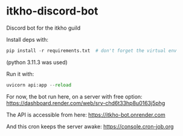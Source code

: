 # itkho-discord-bot
Discord bot for the itkho guild

Install deps with: 
```py
pip install -r requirements.txt  # don't forget the virtual env
```
(python 3.11.3 was used)

Run it with:
```py
uvicorn api:app --reload
```

For now, the bot run here, on a server with free option: https://dashboard.render.com/web/srv-chd6t33hp8u0163j5phg

The API is accessible from here: https://itkho-bot.onrender.com

And this cron keeps the server awake: https://console.cron-job.org
